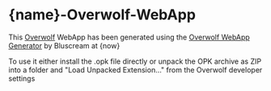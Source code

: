 # {name}-Overwolf-WebApp

This [Overwolf](https://www.overwolf.com/) WebApp has been generated using the [Overwolf WebApp Generator]({generator_url}) by Bluscream at {now}

To use it either install the .opk file directly or unpack the OPK archive as ZIP into a folder and "Load Unpacked Extension..." from the Overwolf developer settings

